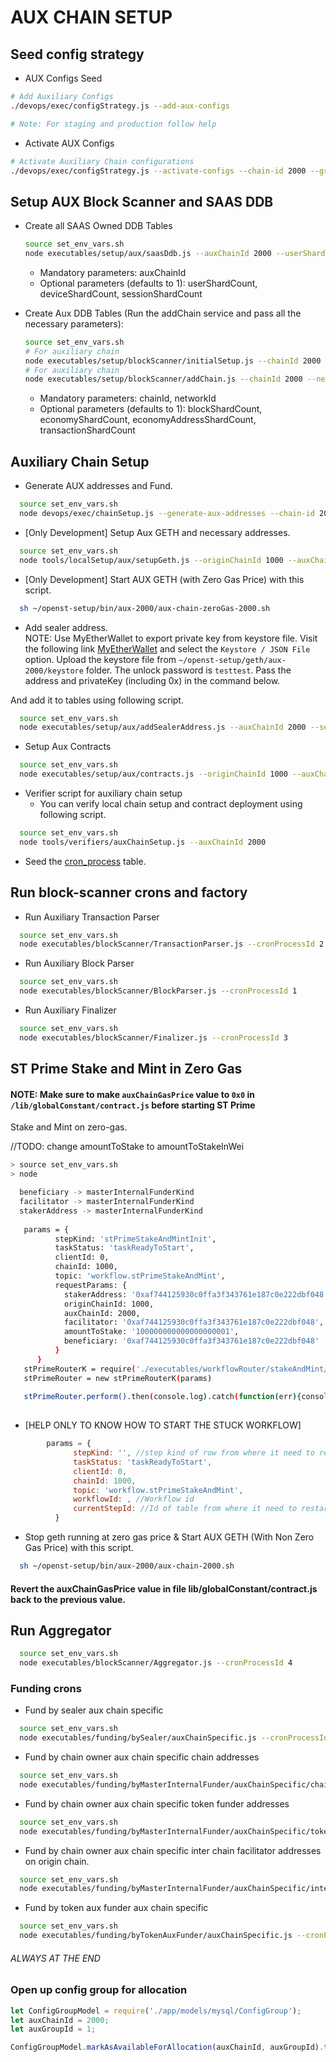 # AUX CHAIN SETUP

## Seed config strategy

* AUX Configs Seed
```bash
# Add Auxiliary Configs
./devops/exec/configStrategy.js --add-aux-configs

# Note: For staging and production follow help
```

* Activate AUX Configs
```bash
# Activate Auxiliary Chain configurations
./devops/exec/configStrategy.js --activate-configs --chain-id 2000 --group-id 1
```

## Setup AUX Block Scanner and SAAS DDB

* Create all SAAS Owned DDB Tables
  ```bash
  source set_env_vars.sh
  node executables/setup/aux/saasDdb.js --auxChainId 2000 --userShardCount 2 --deviceShardCount 2 --sessionShardCount 2
  ```
  * Mandatory parameters: auxChainId
  * Optional parameters (defaults to 1): userShardCount, deviceShardCount, sessionShardCount

* Create Aux DDB Tables (Run the addChain service and pass all the necessary parameters):
    ```bash
    source set_env_vars.sh
    # For auxiliary chain
    node executables/setup/blockScanner/initialSetup.js --chainId 2000 
    # For auxiliary chain
    node executables/setup/blockScanner/addChain.js --chainId 2000 --networkId 2000 --blockShardCount 1 --transactionShardCount 1 --economyShardCount 2 --economyAddressShardCount 2
    ```   
    * Mandatory parameters: chainId, networkId
    * Optional parameters (defaults to 1): blockShardCount, economyShardCount, economyAddressShardCount, transactionShardCount


## Auxiliary Chain Setup

* Generate AUX addresses and Fund.
```bash
  source set_env_vars.sh
  node devops/exec/chainSetup.js --generate-aux-addresses --chain-id 200
```

* [Only Development] Setup Aux GETH and necessary addresses.
```bash
  source set_env_vars.sh
  node tools/localSetup/aux/setupGeth.js --originChainId 1000 --auxChainId 2000
```

* [Only Development] Start AUX GETH (with Zero Gas Price) with this script.
```bash
  sh ~/openst-setup/bin/aux-2000/aux-chain-zeroGas-2000.sh
```

* Add sealer address.  
NOTE: Use MyEtherWallet to export private key from keystore file. 
Visit the following link [MyEtherWallet](https://www.myetherwallet.com/#view-wallet-info) and select the `Keystore / JSON File` option. 
Upload the keystore file from `~/openst-setup/geth/aux-2000/keystore` folder. The unlock password is 
`testtest`. Pass the address and privateKey (including 0x) in the command below.

And add it to tables using following script.
```bash
  source set_env_vars.sh
  node executables/setup/aux/addSealerAddress.js --auxChainId 2000 --sealerAddress '0xabc...' --sealerPrivateKey '0xabc...'
```

* Setup Aux Contracts
```bash
  source set_env_vars.sh
  node executables/setup/aux/contracts.js --originChainId 1000 --auxChainId 2000
```

* Verifier script for auxiliary chain setup
    - You can verify local chain setup and contract deployment using following script.
```bash
  source set_env_vars.sh
  node tools/verifiers/auxChainSetup.js --auxChainId 2000
```

* Seed the [cron_process](https://github.com/OpenSTFoundation/saas-api/blob/master/cronProcessSeed.md) table.
   
## Run block-scanner crons and factory

* Run Auxiliary Transaction Parser
```bash
  source set_env_vars.sh
  node executables/blockScanner/TransactionParser.js --cronProcessId 2
```

* Run Auxiliary Block Parser
```bash
  source set_env_vars.sh
  node executables/blockScanner/BlockParser.js --cronProcessId 1
```

* Run Auxiliary Finalizer
```bash
  source set_env_vars.sh
  node executables/blockScanner/Finalizer.js --cronProcessId 3
```

## ST Prime Stake and Mint in Zero Gas

#### NOTE: Make sure to make `auxChainGasPrice` value to `0x0` in `/lib/globalConstant/contract.js` before starting ST Prime 
Stake and Mint on zero-gas.

//TODO: change amountToStake to amountToStakeInWei
```bash
> source set_env_vars.sh
> node

  beneficiary -> masterInternalFunderKind
  facilitator -> masterInternalFunderKind
  stakerAddress -> masterInternalFunderKind
  
   params = {
          stepKind: 'stPrimeStakeAndMintInit',
          taskStatus: 'taskReadyToStart',
          clientId: 0,
          chainId: 1000,
          topic: 'workflow.stPrimeStakeAndMint',
          requestParams: {
            stakerAddress: '0xaf744125930c0ffa3f343761e187c0e222dbf048', 
            originChainId: 1000, 
            auxChainId: 2000, 
            facilitator: '0xaf744125930c0ffa3f343761e187c0e222dbf048', 
            amountToStake: '100000000000000000001', 
            beneficiary: '0xaf744125930c0ffa3f343761e187c0e222dbf048'
          }
      }
   stPrimeRouterK = require('./executables/workflowRouter/stakeAndMint/StPrimeRouter')
   stPrimeRouter = new stPrimeRouterK(params)
   
   stPrimeRouter.perform().then(console.log).catch(function(err){console.log('err', err)})
   
```
* [HELP ONLY TO KNOW HOW TO START THE STUCK WORKFLOW]
```js
        params = {
              stepKind: '', //step kind of row from where it need to restart
              taskStatus: 'taskReadyToStart',
              clientId: 0,
              chainId: 1000,
              topic: 'workflow.stPrimeStakeAndMint',
              workflowId: , //Workflow id
              currentStepId: //Id of table from where it need to restart
          }
```

* Stop geth running at zero gas price & Start AUX GETH (With Non Zero Gas Price) with this script.
```bash
  sh ~/openst-setup/bin/aux-2000/aux-chain-2000.sh
```

#### Revert the auxChainGasPrice value in file lib/globalConstant/contract.js back to the previous value.

## Run Aggregator
```bash
  source set_env_vars.sh
  node executables/blockScanner/Aggregator.js --cronProcessId 4
```


### Funding crons

* Fund by sealer aux chain specific
```bash
  source set_env_vars.sh
  node executables/funding/bySealer/auxChainSpecific.js --cronProcessId 11
```

* Fund by chain owner aux chain specific chain addresses
```bash
  source set_env_vars.sh
  node executables/funding/byMasterInternalFunder/auxChainSpecific/chainAddresses.js --cronProcessId 10
```

* Fund by chain owner aux chain specific token funder addresses
```bash
  source set_env_vars.sh
  node executables/funding/byMasterInternalFunder/auxChainSpecific/tokenFunderAddresses.js --cronProcessId 15
```

* Fund by chain owner aux chain specific inter chain facilitator addresses on origin chain.
```bash
  source set_env_vars.sh
  node executables/funding/byMasterInternalFunder/auxChainSpecific/interChainFacilitatorAddresses.js --cronProcessId 16
```

* Fund by token aux funder aux chain specific
```bash
  source set_env_vars.sh
  node executables/funding/byTokenAuxFunder/auxChainSpecific.js --cronProcessId 12
```


###### ALWAYS AT THE END
### Open up config group for allocation
```js
let ConfigGroupModel = require('./app/models/mysql/ConfigGroup');
let auxChainId = 2000;
let auxGroupId = 1;

ConfigGroupModel.markAsAvailableForAllocation(auxChainId, auxGroupId).then(console.log);
```
